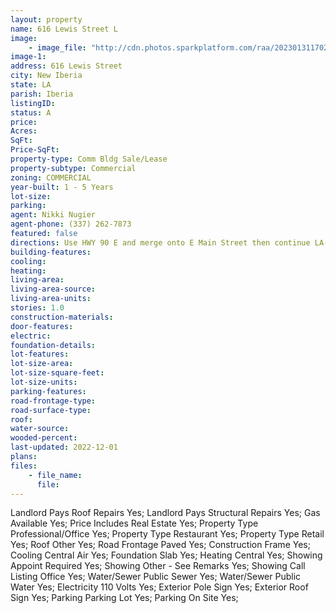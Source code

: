 ```yaml
---
layout: property
name: 616 Lewis Street L
image:
    - image_file: "http://cdn.photos.sparkplatform.com/raa/20230131170211141210000000.jpg"
image-1:
address: 616 Lewis Street
city: New Iberia
state: LA
parish: Iberia
listingID: 
status: A
price: 
Acres: 
SqFt: 
Price-SqFt: 
property-type: Comm Bldg Sale/Lease
property-subtype: Commercial
zoning: COMMERCIAL
year-built: 1 - 5 Years
lot-size: 
parking: 
agent: Nikki Nugier
agent-phone: (337) 262-7873
featured: false
directions: Use HWY 90 E and merge onto E Main Street then continue LA-182 S/Old Spanish Trail Hwy.  Turn right onto S Lewis Street and the property will be on the right.
building-features: 
cooling: 
heating: 
living-area: 
living-area-source: 
living-area-units: 
stories: 1.0
construction-materials: 
door-features: 
electric: 
foundation-details: 
lot-features: 
lot-size-area: 
lot-size-square-feet: 
lot-size-units: 
parking-features: 
road-frontage-type: 
road-surface-type: 
roof: 
water-source: 
wooded-percent: 
last-updated: 2022-12-01
plans: 
files:
    - file_name:
      file:
---
```

Landlord Pays	Roof Repairs	Yes;
Landlord Pays	Structural Repairs	Yes;
Gas	Available	Yes;
Price Includes	Real Estate	Yes;
Property Type	Professional/Office	Yes;
Property Type	Restaurant	Yes;
Property Type	Retail	Yes;
Roof	Other	Yes;
Road Frontage	Paved	Yes;
Construction	Frame	Yes;
Cooling	Central Air	Yes;
Foundation	Slab	Yes;
Heating	Central	Yes;
Showing	Appoint Required	Yes;
Showing	Other - See Remarks	Yes;
Showing	Call Listing Office	Yes;
Water/Sewer	Public Sewer	Yes;
Water/Sewer	Public Water	Yes;
Electricity	110 Volts	Yes;
Exterior	Pole Sign	Yes;
Exterior	Roof Sign	Yes;
Parking	Parking Lot	Yes;
Parking	On Site	Yes;

